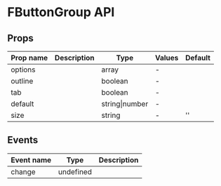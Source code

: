 # FButtonGroup API

## Props

| Prop name | Description | Type           | Values | Default |
| --------- | ----------- | -------------- | ------ | ------- |
| options   |             | array          | -      |         |
| outline   |             | boolean        | -      |         |
| tab       |             | boolean        | -      |         |
| default   |             | string\|number | -      |         |
| size      |             | string         | -      | ''      |

## Events

| Event name | Type      | Description |
| ---------- | --------- | ----------- |
| change     | undefined |
